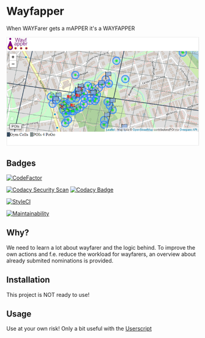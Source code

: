 # Wayfapper

When WAYFarer gets a mAPPER it's a WAYFAPPER

![Wayfapper](.assets/header.png?raw=true)

## Badges

[![CodeFactor](https://www.codefactor.io/repository/github/wayfapper/website/badge)](https://www.codefactor.io/repository/github/wayfapper/website)

[![Codacy Security Scan](https://github.com/Wayfapper/website/actions/workflows/codacy-analysis.yml/badge.svg)](https://github.com/Wayfapper/website/actions/workflows/codacy-analysis.yml)
[![Codacy Badge](https://app.codacy.com/project/badge/Grade/b7a85218e5ae40d3b57f7ecb38e68609)](https://www.codacy.com/gh/Wayfapper/website/dashboard?utm_source=github.com&amp;utm_medium=referral&amp;utm_content=Wayfapper/website&amp;utm_campaign=Badge_Grade)

[![StyleCI](https://github.styleci.io/repos/354104823/shield?branch=main)](https://github.styleci.io/repos/354104823?branch=main)

[![Maintainability](https://api.codeclimate.com/v1/badges/b7ff63512e95f6db281c/maintainability)](https://codeclimate.com/github/Wayfapper/website/maintainability)

## Why?

We need to learn a lot about wayfarer and the logic behind. To improve the own
actions and f.e. reduce the workload for wayfarers, an overview about already
submited nominations is provided.


## Installation

This project is NOT ready to use!


## Usage

Use at your own risk! Only a bit useful with the [Userscript](https://github.com/Wayfapper/UserScript)

